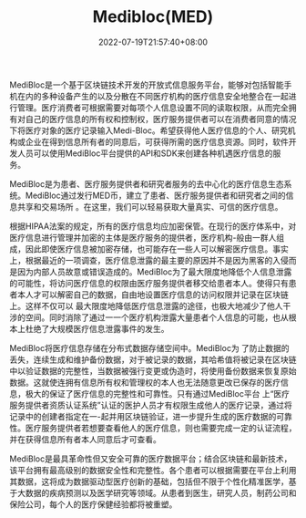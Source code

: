 ﻿---
weight: 
title: "Medibloc(MED)"
description: "MediBloc是一个基于区块链技术开发的开放式信息服务平台，能够对包括智能手机在内的多种设备产生的以及分散在不同医疗机构的医疗信息安全地整合在一起进行管理"
date: 2022-07-19T21:57:40+08:00
lastmod: 2022-07-19T16:45:40+08:00
draft: false
authors: ["seven"]
featuredImage: "mediblocmed.webp"
link: "https://medibloc.co.kr/"
tags: ["数字代币","Medibloc(MED)"]
categories: ["navigation"]
navigation: ["数字代币"]
lightgallery: true
toc: true
pinned: false
recommend: false
recommend1: false
---
MediBloc是一个基于区块链技术开发的开放式信息服务平台，能够对包括智能手机在内的多种设备产生的以及分散在不同医疗机构的医疗信息安全地整合在一起进行管理。医疗消费者可根据需要对每项个人信息设置不同的读取权限，从而完全拥有对自己的医疗信息的所有权和控制权，医疗服务提供者可以在消费者同意的情况下将医疗对象的医疗记录输入Medi-Bloc。希望获得他人医疗信息的个人、研究机构或企业在得到信息所有者的同意后，可获得所需的医疗信息资源。同时，软件开发人员可以使用MediBloc平台提供的API和SDK来创建各种机遇医疗信息的服务。

MediBloc是为患者、医疗服务提供者和研究者服务的去中心化的医疗信息生态系统。MediBloc通过发行MED币，建立了患者、医疗服务提供者和研究者之间的信息共享和交易场所 。在这里，我们可以轻易获取大量真实、可信的医疗信息。

根据HIPAA法案的规定，所有的医疗信息均应加密保管。在现行的医疗体系中，对医疗信息进行管理并加密的主体是医疗服务的提供者，医疗机构-般由一群人组成，因此即使医疗信息被加密存储，也可能存在一些人可以解密医疗信息。事实上，根据最近的一项调查，医疗信息泄露的最主要的原因并不是因为黑客的入侵而是因为内部人员故意或错误造成的。MediBloc为了最大限度地降低个人信息泄露的可能性，将访问医疗信息的权限由医疗服务提供者移交给患者本人。使得只有患者本人才可以解密自己的数据，自由地设置医疗信息的访问权限并记录在区块链上。这样不仅可以 最大限度地降低医疗信息泄露的途径，也极大地减少了他人干涉的空间。同时消除了通过一一个医疗机构泄露大量患者个人信息的可能，也从根本上杜绝了大规模医疗信息泄露事件的发生。

MediBloc将医疗信息存储在分布式数据存储空间中。MediBloc为 了防止数据的丢失，连续生成和维护备份数据，对于被记录的数据，其哈希值将被记录在区块链中以验证数据的完整性，当数据被强行变更或伪造时，将使用备份数据来恢复原始数据。这就使连拥有信息所有权和管理权的本人也无法随意更改已保存的医疗信息，极大的保证了医疗信息的完整性和可靠性。只有通过MediBloc平台 上“医疗服务提供者资质认证系统”认证的医护人员才有权限生成他人的医疗记录，通过将记录中的创建者指定在一-起并用区块链验证，进一步提升生成的医疗数据的可靠性。医疗服务提供者若想要查看他人的医疗信息，则也需要完成一定的认证流程，并在获得信息所有者本人同意后才可查看。

MediBloc是最具革命性但又安全可靠的医疗数据平台；结合区块链和最新技术，该平台拥有最高级别的数据安全性和完整性。各个患者可以根据需要在平台上利用其数据，这将成为数据驱动型医疗创新的基础，包括但不限于个性化精准医学，基于大数据的疾病预测以及医学研究等领域。从患者到医生，研究人员，制药公司和保险公司，每个人的医疗保健经验都将被重塑。